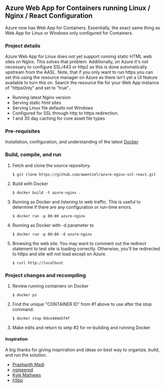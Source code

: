 ## Azure Web App for Containers running Linux / Nginx / React Configuration
Azure now has Web App for Containers. Essentially, the exact same thing as Web App for Linux or Windows only configured for Containers. 
 
### Project details
Azure Web App for Linux does not yet support running static HTML web sites on Nginx. This solves that problem. Additionally, on Azure it's not necessary to configure SSL/443 or http2 as this is done automatically upstream from the AASL. Note, that if you only want to run https you can set this using the resource manager on Azure as there isn't yet a UI feature available to turn this on. Search the resource file for your Web App instance of "httpsOnly" and set to "true"..

- Running latest Nginx version
- Serving static html sites
- Serving Linux file defaults not Windows
- Configured for SSL through http to https redirection.
- 1 and 30 day caching for core asset file types

### Pre-requisites
Installation, configuration, and understanding of the latest [Docker](https://docs.docker.com/get-started/)

### Build, compile, and run
1. Fetch and clone the source repository.
    ``` 
    $ git clone https://github.com/awentzel/azure-nginx-ssl-react.git
2. Build with Docker
    ``` 
    $ docker build -t azure-nginx .
3. Running as Docker and listening to web traffic. This is useful to determine if there are any configuration or run-time errors.
    ``` 
    $ docker run -p 80:80 azure-nginx
3. Running as Docker with -d parameter to
    ``` 
    $ docker run -p 80:80 -d azure-nginx
4. Browsing the web site. You may want to comment out the redirect statement to test site is loading correctly. Otherwise, you'll be redirected to https and site will not load except on Azure.
    ``` 
    $ curl http://localhost    

### Project changes and recompiling
1. Review running containers on Docker
    ``` 
    $ docker ps
2. Find the unique "CONTAINER ID" from #1 above to use after the stop command.
    ``` 
    $ docker stop 0dce4d4e5f4f 
3. Make edits and return to setp #2 for re-building and running Docker

#### Inspiration
A big thanks for giving inspriration and ideas on best way to organize, build, and run the solution.
- [Prashanth Madi](https://github.com/prashanthmadi/apps/tree/master/azure-nginx)
- [ngineered](https://github.com/ngineered/nginx-static)
- [Kyle Mathews](https://www.bricolage.io/hosting-static-sites-with-docker-and-nginx/)
- [h5bp](https://github.com/h5bp/server-configs-nginx)